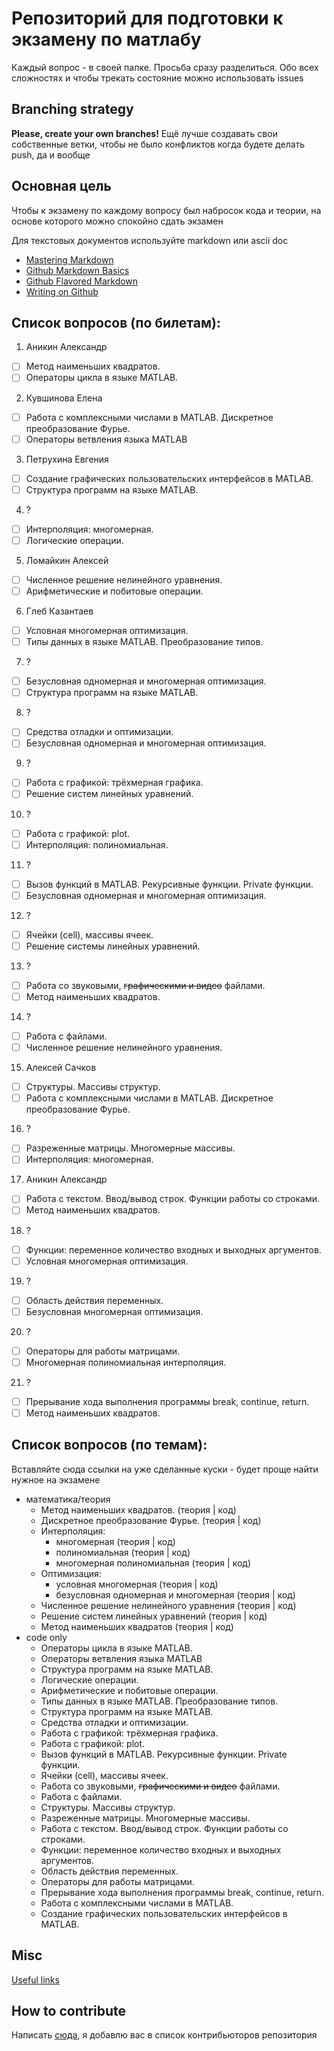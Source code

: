 # Репозиторий для подготовки к экзамену по матлабу

Каждый вопрос - в своей папке. 
Просьба сразу разделиться. Обо всех сложностях и чтобы трекать состояние можно использовать issues

## Branching strategy

**Please, create your own branches!**
Ещё лучше создавать свои собственные ветки, чтобы не было конфликтов когда будете делать push, да и вообще

## Основная цель 

Чтобы к экзамену по каждому вопросу был набросок кода и теории, на основе которого можно спокойно сдать экзамен

Для текстовых документов используйте markdown или ascii doc

* [Mastering Markdown](https://guides.github.com/features/mastering-markdown/)
* [Github Markdown Basics](https://help.github.com/articles/markdown-basics/)
* [Github Flavored Markdown](https://help.github.com/articles/github-flavored-markdown/)
* [Writing on Github](https://help.github.com/articles/writing-on-github/)

## Список вопросов (по билетам):

1. Аникин Александр
  - [ ] Метод наименьших квадратов.
  - [ ] Операторы цикла в языке MATLAB.
2. Кувшинова Елена
  - [ ] Работа с комплексными числами в MATLAB. Дискретное преобразование Фурье.
  - [ ] Операторы ветвления языка MATLAB
3. Петрухина Евгения
  - [ ] Создание графических пользовательских интерфейсов в MATLAB.
  - [ ] Структура программ на языке MATLAB.
4. ?
  - [ ] Интерполяция: многомерная.
  - [ ] Логические операции.
5. Ломайкин Алексей
  - [ ] Численное решение нелинейного уравнения.
  - [ ] Арифметические и побитовые операции.
6. Глеб Казантаев
  - [ ] Условная многомерная оптимизация.
  - [ ] Типы данных в языке MATLAB.  Преобразование типов.
7. ?
  - [ ] Безусловная одномерная и многомерная оптимизация.
  - [ ] Структура программ на языке MATLAB.
8. ?
  - [ ] Средства отладки и оптимизации.
  - [ ] Безусловная одномерная и многомерная оптимизация.
9. ?
  - [ ] Работа с графикой: трёхмерная графика.
  - [ ] Решение систем линейных уравнений.
10. ?
  - [ ] Работа с графикой: plot.
  - [ ] Интерполяция: полиномиальная.
11. ?
  - [ ] Вызов функций в MATLAB. Рекурсивные функции. Private функции.
  - [ ] Безусловная одномерная и многомерная оптимизация.
12. ?
  - [ ] Ячейки (cell), массивы ячеек.
  - [ ] Решение системы линейных уравнений.
13. ?
  - [ ] Работа со звуковыми, ~~графическими и видео~~ файлами.
  - [ ] Метод наименьших квадратов.
14. ?
  - [ ] Работа с файлами.
  - [ ] Численное решение нелинейного уравнения.
15. Алексей Сачков
  - [ ] Структуры. Массивы структур.
  - [ ] Работа с комплексными числами в MATLAB. Дискретное преобразование Фурье.
16. ?
  - [ ] Разреженные матрицы. Многомерные массивы.
  - [ ] Интерполяция: многомерная.
17. Аникин Александр
  - [ ] Работа с текстом. Ввод/вывод строк. Функции работы со строками.
  - [ ] Метод наименьших квадратов.
18. ?
  - [ ] Функции: переменное количество входных и выходных аргументов.
  - [ ] Условная многомерная оптимизация.
19. ?
  - [ ] Область действия переменных.
  - [ ] Безусловная многомерная оптимизация.
20. ?
  - [ ] Операторы для работы матрицами.
  - [ ] Многомерная полиномиальная интерполяция.
21. ?
  - [ ] Прерывание хода выполнения программы break, continue, return.
  - [ ] Метод наименьших квадратов.

## Список вопросов (по темам):

Вставляйте сюда ссылки на уже сделанные куски - будет проще найти нужное на экзамене

* математика/теория
  * Метод наименьших квадратов. (теория | код)
  * Дискретное преобразование Фурье. (теория | код)
  * Интерполяция:
  	* многомерная (теория | код)
  	* полиномиальная (теория | код)
  	* многомерная полиномиальная (теория | код)
  * Оптимизация:
    * условная многомерная (теория | код)
    * безусловная одномерная и многомерная (теория | код)
  * Численное решение нелинейного уравнения (теория | код)
  * Решение систем линейных уравнений (теория | код)
  * Метод наименьших квадратов (теория | код)
* code only
  * Операторы цикла в языке MATLAB.
  * Операторы ветвления языка MATLAB
  * Структура программ на языке MATLAB.
  * Логические операции.
  * Арифметические и побитовые операции.
  * Типы данных в языке MATLAB. Преобразование типов.
  * Структура программ на языке MATLAB.
  * Средства отладки и оптимизации.
  * Работа с графикой: трёхмерная графика.
  * Работа с графикой: plot.
  * Вызов функций в MATLAB. Рекурсивные функции. Private функции.
  * Ячейки (cell), массивы ячеек.
  * Работа со звуковыми, ~~графическими и видео~~ файлами.
  * Работа с файлами.
  * Структуры. Массивы структур.
  * Разреженные матрицы. Многомерные массивы.
  * Работа с текстом. Ввод/вывод строк. Функции работы со строками.
  * Функции: переменное количество входных и выходных аргументов.
  * Область действия переменных.
  * Операторы для работы матрицами.
  * Прерывание хода выполнения программы break, continue, return.
  * Работа с комплексными числами в MATLAB.
  * Создание графических пользовательских интерфейсов в MATLAB.

## Misc

[Useful links](useful-links.md)

## How to contribute

Написать [сюда](http://vk.com/d_c_l_x_v_i), я добавлю вас в список контрибьюторов репозитория
